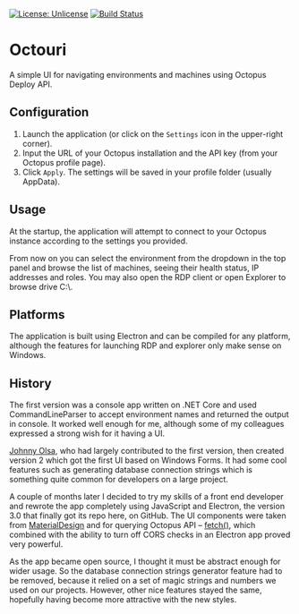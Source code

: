 [![License: Unlicense](https://img.shields.io/badge/license-Unlicense-blue.svg)](http://unlicense.org/)
[![Build Status](https://travis-ci.org/andead/githubext.svg?branch=master)](https://travis-ci.org/andead/githubext)

# Octouri

A simple UI for navigating environments and machines using Octopus Deploy API.

## Configuration

1. Launch the application (or click on the `Settings` icon in the upper-right corner).
2. Input the URL of your Octopus installation and the API key (from your Octopus profile page).
3. Click `Apply`. The settings will be saved in your profile folder (usually AppData). 

## Usage

At the startup, the application will attempt to connect to your Octopus instance according to the settings you provided. 

From now on you can select the environment from the dropdown in the top panel and browse the list of machines, seeing their health status, IP addresses and roles. You may also open the RDP client or open Explorer to browse drive C:\\.

## Platforms

The application is built using Electron and can be compiled for any platform, although the features for launching RDP and explorer only make sense on Windows.

## History

The first version was a console app written on .NET Core and used CommandLineParser to accept environment names and returned the output in console. It worked well enough for me, although some of my colleagues expressed a strong wish for it having a UI. 

[Johnny Olsa](https://github.com/jolsa), who had largely contributed to the first version, then created version 2 which got the first UI based on Windows Forms. It had some cool features such as generating database connection strings which is something quite common for developers on a large project.

A couple of months later I decided to try my skills of a front end developer and rewrote the app completely using JavaScript and Electron, the version 3.0 that finally got its repo here, on GitHub. The UI components were taken from [MaterialDesign](https://material.io/) and for querying Octopus API – [fetch()](https://developers.google.com/web/updates/2015/03/introduction-to-fetch?hl=en), which combined with the ability to turn off CORS checks in an Electron app proved very powerful. 

As the app became open source, I thought it must be abstract enough for wider usage. So the database connection strings generator feature had to be removed, because it relied on a set of magic strings and numbers we used on our projects. However, other nice features stayed the same, hopefully having become more attractive with the new styles. 
